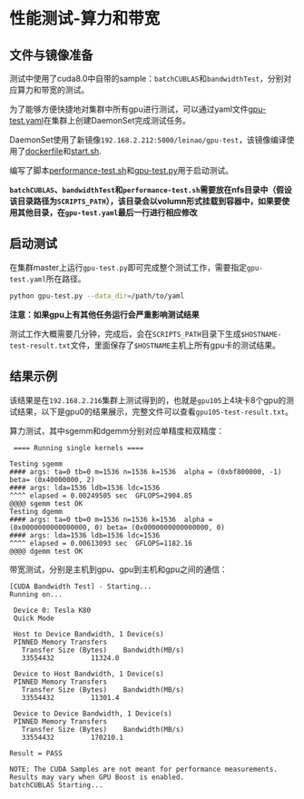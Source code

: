 # 性能测试-算力和带宽

## 文件与镜像准备

测试中使用了cuda8.0中自带的sample：`batchCUBLAS`和`bandwidthTest`，分别对应算力和带宽的测试。

为了能够方便快捷地对集群中所有gpu进行测试，可以通过yaml文件[gpu-test.yaml](http://192.168.16.70/liuchang/pai210/blob/master/tests/PerformanceTest/gpu-test.yaml)在集群上创建DaemonSet完成测试任务。

DaemonSet使用了新镜像`192.168.2.212:5000/leinao/gpu-test`，该镜像编译使用了[dockerfile](http://192.168.16.70/liuchang/pai210/blob/master/tests/PerformanceTest/dockerfile)和[start.sh](http://192.168.16.70/liuchang/pai210/blob/master/tests/PerformanceTest/start.sh).

编写了脚本[performance-test.sh](http://192.168.16.70/liuchang/pai210/blob/master/tests/PerformanceTest/performance-test.sh)和[gpu-test.py](http://192.168.16.70/liuchang/pai210/blob/master/tests/PerformanceTest/gpu-test.sh)用于启动测试。


**`batchCUBLAS`、`bandwidthTest`和`performance-test.sh`需要放在nfs目录中（假设该目录路径为`SCRIPTS_PATH`），该目录会以volumn形式挂载到容器中，如果要使用其他目录，在`gpu-test.yaml`最后一行进行相应修改**


## 启动测试

在集群master上运行`gpu-test.py`即可完成整个测试工作，需要指定`gpu-test.yaml`所在路径。

```bash
python gpu-test.py --data_dir=/path/to/yaml
```

**注意：如果gpu上有其他任务运行会严重影响测试结果**

测试工作大概需要几分钟，完成后，会在`SCRIPTS_PATH`目录下生成`$HOSTNAME-test-result.txt`文件，里面保存了`$HOSTNAME`主机上所有gpu卡的测试结果。

## 结果示例

该结果是在`192.168.2.216`集群上测试得到的，也就是`gpu105`上4块卡8个gpu的测试结果，以下是gpu0的结果展示，完整文件可以查看`gpu105-test-result.txt`。


算力测试，其中sgemm和dgemm分别对应单精度和双精度：


```
 ==== Running single kernels ==== 

Testing sgemm
#### args: ta=0 tb=0 m=1536 n=1536 k=1536  alpha = (0xbf800000, -1) beta= (0x40000000, 2)
#### args: lda=1536 ldb=1536 ldc=1536
^^^^ elapsed = 0.00249505 sec  GFLOPS=2904.85
@@@@ sgemm test OK
Testing dgemm
#### args: ta=0 tb=0 m=1536 n=1536 k=1536  alpha = (0x0000000000000000, 0) beta= (0x0000000000000000, 0)
#### args: lda=1536 ldb=1536 ldc=1536
^^^^ elapsed = 0.00613093 sec  GFLOPS=1182.16
@@@@ dgemm test OK
```

带宽测试，分别是主机到gpu、gpu到主机和gpu之间的通信：


```
[CUDA Bandwidth Test] - Starting...
Running on...

 Device 0: Tesla K80
 Quick Mode

 Host to Device Bandwidth, 1 Device(s)
 PINNED Memory Transfers
   Transfer Size (Bytes)	Bandwidth(MB/s)
   33554432			11324.0

 Device to Host Bandwidth, 1 Device(s)
 PINNED Memory Transfers
   Transfer Size (Bytes)	Bandwidth(MB/s)
   33554432			11301.4

 Device to Device Bandwidth, 1 Device(s)
 PINNED Memory Transfers
   Transfer Size (Bytes)	Bandwidth(MB/s)
   33554432			170210.1

Result = PASS

NOTE: The CUDA Samples are not meant for performance measurements. Results may vary when GPU Boost is enabled.
batchCUBLAS Starting...

```